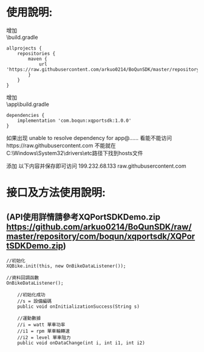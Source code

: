 # 使用說明:  
增加  
\build.gradle  


    allprojects {
    	repositories {
    		maven {
    			url 'https://raw.githubusercontent.com/arkuo0214/BoQunSDK/master/repository'
    		}
    	}
    }
    

增加  
\app\build.gradle  


    dependencies {
    	implementation 'com.boqun:xqportsdk:1.0.0'
    }
    
如果出现 unable to resolve dependency for app@...... 看能不能访问https://raw.githubusercontent.com 不能就在C:\Windows\System32\drivers\etc路径下找到hosts文件  

添加 以下内容并保存即可访问 199.232.68.133 raw.githubusercontent.com  
  
  
# 接口及方法使用說明:  
## **(API使用詳情請參考XQPortSDKDemo.zip https://github.com/arkuo0214/BoQunSDK/raw/master/repository/com/boqun/xqportsdk/XQPortSDKDemo.zip)**
    //初始化
    XQBike.init(this, new OnBikeDataListener());
    
    //資料回調函數
    OnBikeDataListener();
    
    	//初始化成功
    	//s = 設備編碼
    	public void onInitializationSuccess(String s)
	
    	//運動數據
		//i = watt 單車功率
		//i1 = rpm 單車輪轉速
		//i2 = level 單車阻力
    	public void onDataChange(int i, int i1, int i2)
        

